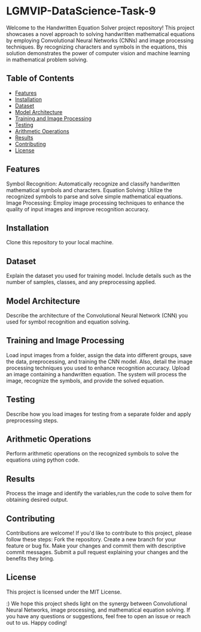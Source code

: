 # LGMVIP-DataScience-Task-9

Welcome to the Handwritten Equation Solver project repository! This project showcases a novel approach to solving handwritten mathematical equations by employing Convolutional Neural Networks (CNNs) and image processing techniques. By recognizing characters and symbols in the equations, this solution demonstrates the power of computer vision and machine learning in mathematical problem solving.  

## Table of Contents

- [Features](#features)
- [Installation](#installation)
- [Dataset](#dataset)
- [Model Architecture](#model-architecture)
- [Training and Image Processing](#training-and-image-processing)
- [Testing](#testing)
- [Arithmetic Operations](#arithmetic-operations)
- [Results](#results)
- [Contributing](#contributing)
- [License](#license)

## Features
Symbol Recognition: Automatically recognize and classify handwritten mathematical symbols and characters.
Equation Solving: Utilize the recognized symbols to parse and solve simple mathematical equations.
Image Processing: Employ image processing techniques to enhance the quality of input images and improve recognition accuracy.  

## Installation
Clone this repository to your local machine.

## Dataset
Explain the dataset you used for training model. Include details such as the number of samples, classes, and any preprocessing applied.

## Model Architecture
Describe the architecture of the Convolutional Neural Network (CNN) you used for symbol recognition and equation solving.

## Training and Image Processing
Load input images from a folder, assign the data into different groups, save the data, preprocessing, and training the CNN model. Also, detail the image processing techniques you used to enhance recognition accuracy.
Upload an image containing a handwritten equation.
The system will process the image, recognize the symbols, and provide the solved equation.

## Testing  
Describe how you load images for testing from a separate folder and apply preprocessing steps.  

## Arithmetic Operations  
Perform arithmetic operations on the recognized symbols to solve the equations using python code.

## Results  
Process the image and identify the variables,run the code to solve them for obtaining desired output.

## Contributing  
Contributions are welcome! If you'd like to contribute to this project, please follow these steps:
Fork the repository.
Create a new branch for your feature or bug fix.
Make your changes and commit them with descriptive commit messages.
Submit a pull request explaining your changes and the benefits they bring.  

## License  
This project is licensed under the MIT License.  

:) We hope this project sheds light on the synergy between Convolutional Neural Networks, image processing, and mathematical equation solving. If you have any questions or suggestions, feel free to open an issue or reach out to us. Happy coding!
